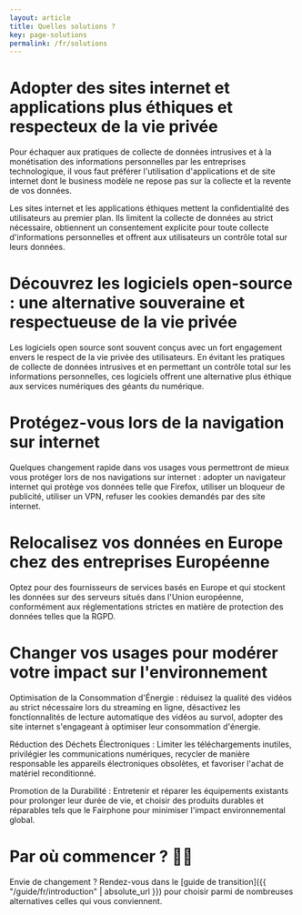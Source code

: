 ```yaml
---
layout: article
title: Quelles solutions ?
key: page-solutions
permalink: /fr/solutions
---
```


# Adopter des sites internet et applications plus éthiques et respecteux de la vie privée

Pour échaquer aux pratiques de collecte de données intrusives et à la monétisation des informations personnelles par les entreprises technologique, il vous faut préférer l'utilisation d'applications et de site internet dont le business modèle ne repose pas sur la collecte et la revente de vos données.

Les sites internet et les applications éthiques mettent la confidentialité des utilisateurs au premier plan. Ils limitent la collecte de données au strict nécessaire, obtiennent un consentement explicite pour toute collecte d'informations personnelles et offrent aux utilisateurs un contrôle total sur leurs données.

# Découvrez les logiciels open-source : une alternative souveraine et respectueuse de la vie privée

Les logiciels open source sont souvent conçus avec un fort engagement envers le respect de la vie privée des utilisateurs. En évitant les pratiques de collecte de données intrusives et en permettant un contrôle total sur les informations personnelles, ces logiciels offrent une alternative plus éthique aux services numériques des géants du numérique.

# Protégez-vous lors de la navigation sur internet

Quelques changement rapide dans vos usages vous permettront de mieux vous protéger lors de nos navigations sur internet :
adopter un navigateur internet qui protège vos données telle que Firefox, utiliser un bloqueur de publicité, utiliser un VPN, refuser les cookies demandés par des site internet.

# Relocalisez vos données en Europe chez des entreprises Européenne

Optez pour des fournisseurs de services basés en Europe et qui stockent les données sur des serveurs situés dans l'Union européenne, conformément aux réglementations strictes en matière de protection des données telles que la RGPD.

# Changer vos usages pour modérer votre impact sur l'environnement

Optimisation de la Consommation d'Énergie : réduisez la qualité des vidéos au strict nécessaire lors du streaming en ligne,  désactivez les fonctionnalités de lecture automatique des vidéos au survol, adopter des site internet s'engageant à optimiser leur consommation d'énergie.

Réduction des Déchets Électroniques : Limiter les téléchargements inutiles, privilégier les communications numériques, recycler de manière responsable les appareils électroniques obsolètes, et favoriser l'achat de matériel reconditionné.

Promotion de la Durabilité : Entretenir et réparer les équipements existants pour prolonger leur durée de vie, et choisir des produits durables et réparables tels que le Fairphone pour minimiser l'impact environnemental global.


# Par où commencer ? 🤷‍♂️

Envie de changement ? Rendez-vous dans le [guide de transition]({{ "/guide/fr/introduction" | absolute_url }}) pour choisir parmi de nombreuses alternatives celles qui vous conviennent.